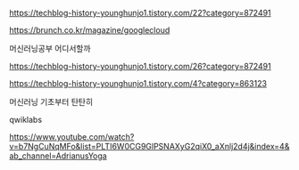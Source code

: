 https://techblog-history-younghunjo1.tistory.com/22?category=872491


https://brunch.co.kr/magazine/googlecloud



머신러닝공부 어디서할까

https://techblog-history-younghunjo1.tistory.com/26?category=872491


https://techblog-history-younghunjo1.tistory.com/4?category=863123

머신러닝 기초부터 탄탄히

qwiklabs

https://www.youtube.com/watch?v=b7NgCuNqMFo&list=PLTI6W0CG9GlPSNAXyG2qiX0_aXnlj2d4j&index=4&ab_channel=AdrianusYoga

